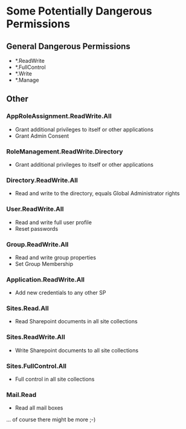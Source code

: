 # Some Potentially Dangerous Permissions

## General Dangerous Permissions
- *.ReadWrite
- *.FullControl
- *.Write
- *.Manage

## Other

### AppRoleAssignment.ReadWrite.All
- Grant additional privileges to itself or other applications
- Grant Admin Consent

### RoleManagement.ReadWrite.Directory
- Grant additional privileges to itself or other applications

### Directory.ReadWrite.All
- Read and write to the directory, equals Global Administrator rights

### User.ReadWrite.All
- Read and write full user profile
- Reset passwords

### Group.ReadWrite.All
- Read and write group properties
- Set Group Membership

### Application.ReadWrite.All
- Add new credentials to any other SP

### Sites.Read.All
- Read Sharepoint documents in all site collections

### Sites.ReadWrite.All
- Write Sharepoint documents to all site collections

### Sites.FullControl.All
- Full control in all site collections

### Mail.Read
- Read all mail boxes

... of course there might be more ;-)
